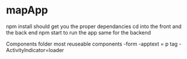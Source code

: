 # mapApp

npm install should get you the proper dependancies
cd into the front and the back end
npm start to run the app same for the backend

Components folder
most reuseable components
-form
-apptext = p tag
-ActivityIndicator=loader
